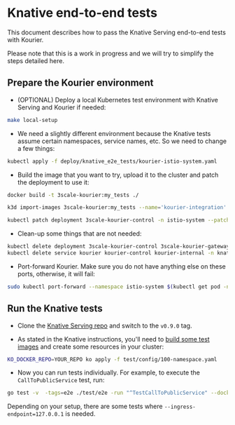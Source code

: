 # Knative end-to-end tests

This document describes how to pass the Knative Serving end-to-end tests with
Kourier.

Please note that this is a work in progress and we will try to simplify the
steps detailed here.

## Prepare the Kourier environment

- (OPTIONAL) Deploy a local Kubernetes test environment with Knative Serving and Kourier if needed:
```bash
make local-setup
```

- We need a slightly different environment because the Knative tests assume
certain namespaces, service names, etc. So we need to change a few things:
```bash
kubectl apply -f deploy/knative_e2e_tests/kourier-istio-system.yaml
```

- Build the image that you want to try, upload it to the cluster and patch the
deployment to use it:
```bash
docker build -t 3scale-kourier:my_tests ./

k3d import-images 3scale-kourier:my_tests --name='kourier-integration'

kubectl patch deployment 3scale-kourier-control -n istio-system --patch "{\"spec\": {\"template\": {\"spec\": {\"containers\": [{\"name\": \"kourier-control\",\"image\": \"3scale-kourier:my_tests\",\"imagePullPolicy\": \"IfNotPresent\"}]}}}}"
```

- Clean-up some things that are not needed:
```bash
kubectl delete deployment 3scale-kourier-control 3scale-kourier-gateway -n knative-serving
kubectl delete service kourier kourier-control kourier-internal -n knative-serving
```

- Port-forward Kourier. Make sure you do not have anything else on these ports,
otherwise, it will fail:
```bash
sudo kubectl port-forward --namespace istio-system $(kubectl get pod -n istio-system -l "app=3scale-kourier-gateway" --output=jsonpath="{.items[0].metadata.name}") 80:8080 8081:8081 19000:19000 8443:8443
```

## Run the Knative tests

- Clone the [Knative Serving repo](https://github.com/knative/serving) and switch
to the `v0.9.0` tag.

- As stated in the Knative instructions, you'll need to [build some test
images](https://github.com/knative/serving/blob/master/test/README.md#test-images)
and create some resources in your cluster:
```bash
KO_DOCKER_REPO=YOUR_REPO ko apply -f test/config/100-namespace.yaml
```

- Now you can run tests individually. For example, to execute the
`CallToPublicService` test, run:
```bash
go test -v  -tags=e2e ./test/e2e -run "^TestCallToPublicService" --dockerrepo "YOUR_REPO" --kubeconfig="$HOME/.kube/config"
```

Depending on your setup, there are some tests where
`--ingress-endpoint=127.0.0.1` is needed.
